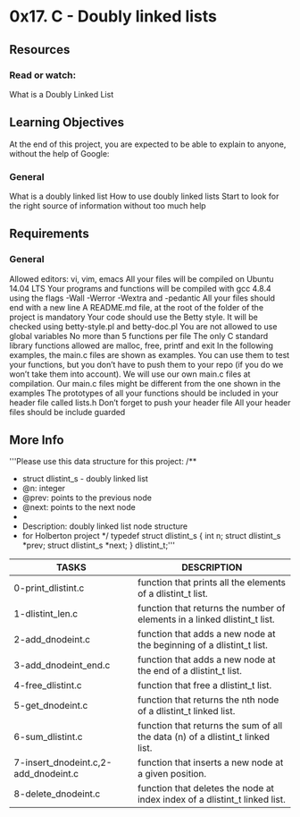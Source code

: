 # 0x17. C - Doubly linked lists

## Resources

### Read or watch:
What is a Doubly Linked List

## Learning Objectives

At the end of this project, you are expected to be able to explain to anyone, without the help of Google:

### General

What is a doubly linked list
How to use doubly linked lists
Start to look for the right source of information without too much help

## Requirements

### General

Allowed editors: vi, vim, emacs
All your files will be compiled on Ubuntu 14.04 LTS
Your programs and functions will be compiled with gcc 4.8.4 using the flags -Wall -Werror -Wextra and -pedantic
All your files should end with a new line
A README.md file, at the root of the folder of the project is mandatory
Your code should use the Betty style. It will be checked using betty-style.pl and betty-doc.pl
You are not allowed to use global variables
No more than 5 functions per file
The only C standard library functions allowed are malloc, free, printf and exit
In the following examples, the main.c files are shown as examples. You can use them to test your functions, but you don’t have to push them to your repo (if you do we won’t take them into account). We will use our own main.c files at compilation. Our main.c files might be different from the one shown in the examples
The prototypes of all your functions should be included in your header file called lists.h
Don’t forget to push your header file
All your header files should be include guarded

## More Info

'''Please use this data structure for this project:
/**
 * struct dlistint_s - doubly linked list
 * @n: integer
 * @prev: points to the previous node
 * @next: points to the next node
 *
 * Description: doubly linked list node structure
 * for Holberton project
 */
typedef struct dlistint_s
{
    int n;
    struct dlistint_s *prev;
    struct dlistint_s *next;
} dlistint_t;'''

| TASKS | DESCRIPTION |
|-------------------- | ----------------------|
|0-print_dlistint.c | function that prints all the elements of a dlistint_t list.|
|1-dlistint_len.c | function that returns the number of elements in a linked dlistint_t list. |
|2-add_dnodeint.c | function that adds a new node at the beginning of a dlistint_t list.|
|3-add_dnodeint_end.c | function that adds a new node at the end of a dlistint_t list.|
|4-free_dlistint.c | function that free a dlistint_t list.|
|5-get_dnodeint.c | function that returns the nth node of a dlistint_t linked list.|
|6-sum_dlistint.c | function that returns the sum of all the data (n) of a dlistint_t linked list.| 
|7-insert_dnodeint.c,2-add_dnodeint.c | function that inserts a new node at a given position.|
|8-delete_dnodeint.c | function that deletes the node at index index of a dlistint_t linked list.|

